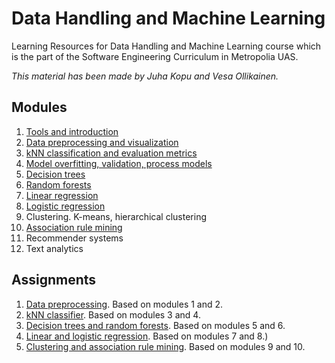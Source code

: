 # Data Handling and Machine Learning

Learning Resources for Data Handling and Machine Learning course
which is the part of the Software Engineering Curriculum in Metropolia UAS.

_This material has been made by Juha Kopu and Vesa Ollikainen._

## Modules

1. [Tools and introduction](Tools_and_introduction.ipynb)
2. [Data preprocessing and visualization](Data_preprocessing_and_visualization.ipynb)
3. [kNN classification and evaluation metrics](kNN_classification.ipynb)
4. [Model overfitting, validation, process models](Model_overfitting_validation_process_models.ipynb)
5. [Decision trees](Decision_tree.ipynb)
6. [Random forests](Random_forests.ipynb)
7. [Linear regression](Linear_regression.ipynb)
8. [Logistic regression](Logistic_regression.ipynb)
9. Clustering. K-means, hierarchical clustering
10. [Association rule mining](Association.ipynb)
11. Recommender systems
12. Text analytics

## Assignments

1. [Data preprocessing](assignments/Assignment_Data_preprocessing.md). Based on modules 1 and 2.
2. [kNN classifier](assignments/Assignment_kNN_classifier.md). Based on modules 3 and 4.
3. [Decision trees and random forests](assignments/Assignment_Decision_trees_and_random_forests.md). Based on modules 5 and 6.
4. [Linear and logistic regression](assignments/Assignment_Linear_and_logistic_regression.md). Based on modules 7 and 8.)
5. [Clustering and association rule mining](assignments/Assignment_Clustering_and_association_rule_mining.md). Based on modules 9 and 10.
